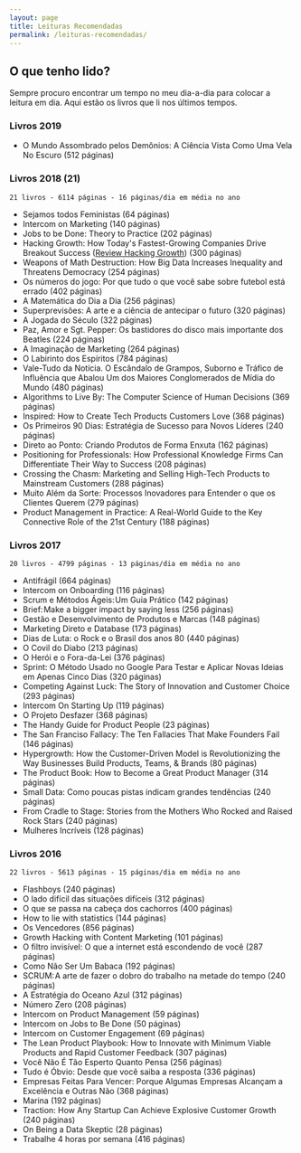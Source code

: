 ```yaml
---
layout: page
title: Leituras Recomendadas
permalink: /leituras-recomendadas/
---
```


## O que tenho lido?

Sempre procuro encontrar um tempo no meu dia-a-dia para colocar a leitura em dia. Aqui estão os livros que li nos últimos tempos.

### Livros 2019
- O Mundo Assombrado pelos Demônios: A Ciência Vista Como Uma Vela No Escuro (512 páginas)

### Livros 2018 (21)
```21 livros - 6114 páginas - 16 páginas/dia em média no ano```
- Sejamos todos Feministas (64 páginas)
- Intercom on Marketing (140 páginas)
- Jobs to be Done: Theory to Practice (202 páginas)
- Hacking Growth: How Today's Fastest-Growing Companies Drive Breakout Success ([Review Hacking Growth](https://www.felipebarbosa.me/hacking-growth/)) (300 páginas) 
- Weapons of Math Destruction: How Big Data Increases Inequality and Threatens Democracy (254 páginas)
- Os números do jogo: Por que tudo o que você sabe sobre futebol está errado (402 páginas)
- A Matemática do Dia a Dia (256 páginas)
- Superprevisões: A arte e a ciência de antecipar o futuro (320 páginas) 
- A Jogada do Século (322 páginas)
- Paz, Amor e Sgt. Pepper: Os bastidores do disco mais importante dos Beatles (224 páginas)
- A Imaginação de Marketing (264 páginas)
- O Labirinto dos Espíritos (784 páginas)
- Vale-Tudo da Notícia. O Escândalo de Grampos, Suborno e Tráfico de Influência que Abalou Um dos Maiores Conglomerados de Mídia do Mundo (480 páginas)
- Algorithms to Live By: The Computer Science of Human Decisions (369 páginas)
- Inspired: How to Create Tech Products Customers Love (368 páginas)
- Os Primeiros 90 Dias: Estratégia de Sucesso para Novos Líderes (240 páginas)
- Direto ao Ponto: Criando Produtos de Forma Enxuta (162 páginas)
- Positioning for Professionals: How Professional Knowledge Firms Can Differentiate Their Way to Success (208 páginas)
- Crossing the Chasm: Marketing and Selling High-Tech Products to Mainstream Customers (288 páginas)
- Muito Além da Sorte: Processos Inovadores para Entender o que os Clientes Querem (279 páginas)
- Product Management in Practice: A Real-World Guide to the Key Connective Role of the 21st Century (188 páginas)

### Livros 2017
```20 livros - 4799 páginas - 13 páginas/dia em média no ano```
- Antifrágil (664 páginas)
- Intercom on Onboarding (116 páginas)
- Scrum e Métodos Ágeis: Um Guia Prático (142 páginas)
- Brief: Make a bigger impact by saying less (256 páginas)
- Gestão e Desenvolvimento de Produtos e Marcas (148 páginas)
- Marketing Direto e Database (173 páginas)
- Dias de Luta: o Rock e o Brasil dos anos 80 (440 páginas)
- O Covil do Diabo (213 páginas)
- O Herói e o Fora-da-Lei (376 páginas)
- Sprint: O Método Usado no Google Para Testar e Aplicar Novas Ideias em Apenas Cinco Dias (320 páginas)
- Competing Against Luck: The Story of Innovation and Customer Choice (293 páginas)
- Intercom On Starting Up (119 páginas)
- O Projeto Desfazer (368 páginas)
- The Handy Guide for Product People (23 páginas)
- The San Franciso Fallacy: The Ten Fallacies That Make Founders Fail (146 páginas)
- Hypergrowth: How the Customer-Driven Model is Revolutionizing the Way Businesses Build Products, Teams, & Brands (80 páginas)
- The Product Book: How to Become a Great Product Manager (314 páginas)
- Small Data: Como poucas pistas indicam grandes tendências (240 páginas)
- From Cradle to Stage: Stories from the Mothers Who Rocked and Raised Rock Stars (240 páginas)
- Mulheres Incríveis (128 páginas)

### Livros 2016 
```22 livros - 5613 páginas - 15 páginas/dia em média no ano```
- Flashboys (240 páginas)
- O lado difícil das situações difíceis (312 páginas) 
- O que se passa na cabeça dos cachorros (400 páginas)
- How to lie with statistics (144 páginas)
- Os Vencedores (856 páginas)
- Growth Hacking with Content Marketing (101 páginas)
- O filtro invisível: O que a internet está escondendo de você (287 páginas)
- Como Não Ser Um Babaca (192 páginas)
- SCRUM: A arte de fazer o dobro do trabalho na metade do tempo (240 páginas)
- A Estratégia do Oceano Azul (312 páginas)
- Número Zero (208 páginas)
- Intercom on Product Management (59 páginas)
- Intercom on Jobs to Be Done (50 páginas)
- Intercom on Customer Engagement (69 páginas)
- The Lean Product Playbook: How to Innovate with Minimum Viable Products and Rapid Customer Feedback (307 páginas)
- Você Não É Tão Esperto Quanto Pensa (256 páginas)
- Tudo é Óbvio: Desde que você saiba a resposta (336 páginas)
- Empresas Feitas Para Vencer: Porque Algumas Empresas Alcançam a Excelência e Outras Não (368 páginas)
- Marina (192 páginas)
- Traction: How Any Startup Can Achieve Explosive Customer Growth (240 páginas)
- On Being a Data Skeptic (28 páginas)
- Trabalhe 4 horas por semana (416 páginas)
